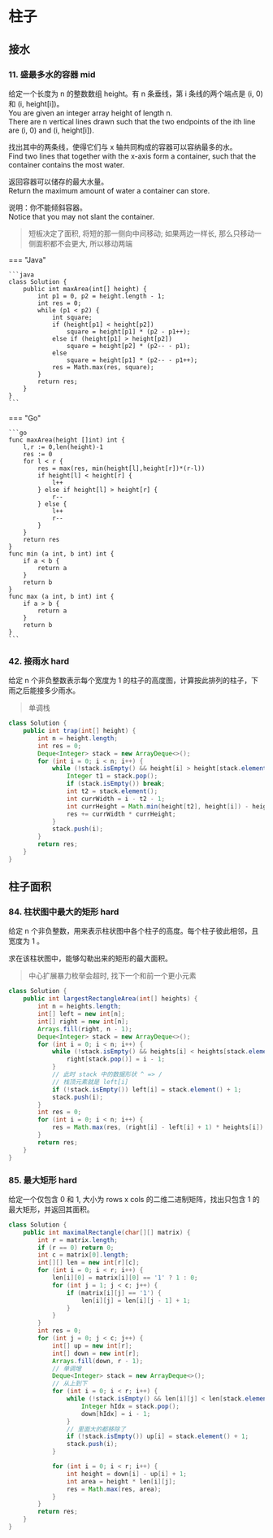 # 柱子

## 接水

### 11. 盛最多水的容器 mid

给定一个长度为 n 的整数数组 height。有 n 条垂线，第 i 条线的两个端点是 (i, 0) 和 (i, height[i])。  
You are given an integer array height of length n.  
There are n vertical lines drawn such that the two endpoints of the ith line are (i, 0) and (i, height[i]).

找出其中的两条线，使得它们与 x 轴共同构成的容器可以容纳最多的水。  
Find two lines that together with the x-axis form a container, such that the container contains the most water.

返回容器可以储存的最大水量。  
Return the maximum amount of water a container can store.

说明：你不能倾斜容器。  
Notice that you may not slant the container.

> 短板决定了面积, 将短的那一侧向中间移动; 如果两边一样长, 那么只移动一侧面积都不会更大, 所以移动两端

=== "Java"

    ```java
    class Solution {
        public int maxArea(int[] height) {
            int p1 = 0, p2 = height.length - 1;
            int res = 0;
            while (p1 < p2) {
                int square;
                if (height[p1] < height[p2])
                    square = height[p1] * (p2 - p1++);
                else if (height[p1] > height[p2])
                    square = height[p2] * (p2-- - p1);
                else
                    square = height[p1] * (p2-- - p1++);
                res = Math.max(res, square);
            }
            return res;
        }
    }
    ```

=== "Go"

    ```go
    func maxArea(height []int) int {
        l,r := 0,len(height)-1
        res := 0
        for l < r {
            res = max(res, min(height[l],height[r])*(r-l))
            if height[l] < height[r] {
                l++
            } else if height[l] > height[r] {
                r--
            } else {
                l++
                r--
            }
        }
        return res
    }
    func min (a int, b int) int {
        if a < b {
            return a
        }
        return b
    }
    func max (a int, b int) int {
        if a > b {
            return a
        }
        return b
    }
    ```

### 42. 接雨水 hard

给定 n 个非负整数表示每个宽度为 1 的柱子的高度图，计算按此排列的柱子，下雨之后能接多少雨水。

> 单调栈

```java
class Solution {
    public int trap(int[] height) {
        int n = height.length;
        int res = 0;
        Deque<Integer> stack = new ArrayDeque<>();
        for (int i = 0; i < n; i++) {
            while (!stack.isEmpty() && height[i] > height[stack.element()]) {
                Integer t1 = stack.pop();
                if (stack.isEmpty()) break;
                int t2 = stack.element();
                int currWidth = i - t2 - 1;
                int currHeight = Math.min(height[t2], height[i]) - height[t1];
                res += currWidth * currHeight;
            }
            stack.push(i);
        }
        return res;
    }
}
```

## 柱子面积

### 84. 柱状图中最大的矩形 hard

给定 n 个非负整数，用来表示柱状图中各个柱子的高度。每个柱子彼此相邻，且宽度为 1 。

求在该柱状图中，能够勾勒出来的矩形的最大面积。

> 中心扩展暴力枚举会超时, 找下一个和前一个更小元素

```java
class Solution {
    public int largestRectangleArea(int[] heights) {
        int n = heights.length;
        int[] left = new int[n];
        int[] right = new int[n];
        Arrays.fill(right, n - 1);
        Deque<Integer> stack = new ArrayDeque<>();
        for (int i = 0; i < n; i++) {
            while (!stack.isEmpty() && heights[i] < heights[stack.element()]) {
                right[stack.pop()] = i - 1;
            }
            // 此时 stack 中的数据形状 ^ => /
            // 栈顶元素就是 left[i]
            if (!stack.isEmpty()) left[i] = stack.element() + 1;
            stack.push(i);
        }
        int res = 0;
        for (int i = 0; i < n; i++) {
            res = Math.max(res, (right[i] - left[i] + 1) * heights[i]);
        }
        return res;
    }
}
```

### 85. 最大矩形 hard

给定一个仅包含 0 和 1, 大小为 rows x cols 的二维二进制矩阵，找出只包含 1 的最大矩形，并返回其面积。

```java
class Solution {
    public int maximalRectangle(char[][] matrix) {
        int r = matrix.length;
        if (r == 0) return 0;
        int c = matrix[0].length;
        int[][] len = new int[r][c];
        for (int i = 0; i < r; i++) {
            len[i][0] = matrix[i][0] == '1' ? 1 : 0;
            for (int j = 1; j < c; j++) {
                if (matrix[i][j] == '1') {
                    len[i][j] = len[i][j - 1] + 1;
                }
            }
        }
        int res = 0;
        for (int j = 0; j < c; j++) {
            int[] up = new int[r];
            int[] down = new int[r];
            Arrays.fill(down, r - 1);
            // 单调增
            Deque<Integer> stack = new ArrayDeque<>();
            // 从上到下
            for (int i = 0; i < r; i++) {
                while (!stack.isEmpty() && len[i][j] < len[stack.element()][j]) {
                    Integer hIdx = stack.pop();
                    down[hIdx] = i - 1;
                }
                // 里面大的都移除了
                if (!stack.isEmpty()) up[i] = stack.element() + 1;
                stack.push(i);
            }

            for (int i = 0; i < r; i++) {
                int height = down[i] - up[i] + 1;
                int area = height * len[i][j];
                res = Math.max(res, area);
            }
        }
        return res;
    }
}
```
